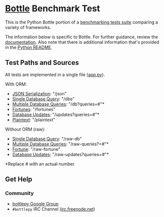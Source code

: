 # [Bottle](http://bottlepy.org/docs/dev/index.html) Benchmark Test

This is the Python Bottle portion of a [benchmarking tests suite](../../) 
comparing a variety of frameworks.

The information below is specific to Bottle. For further guidance, 
review the [documentation](https://github.com/khulnasoft/BenchWeb/wiki). 
Also note that there is additional information that's provided in 
the [Python README](../).

## Test Paths and Sources

All tests are implemented in a single file ([app.py](app.py)).

With ORM:

* [JSON Serialization](app.py): "/json"
* [Single Database Query](app.py): "/dbs"
* [Multiple Database Queries](app.py): "/db?queries=#"*
* [Fortunes](app.py): "/fortunes"
* [Database Updates](app.py): "/updates?queries=#"*
* [Plaintext](app.py): "/plaintext"

Without ORM (raw):

* [Single Database Query](app.py): "/raw-db"
* [Multiple Database Queries](app.py): "/raw-queries?=#"*
* [Fortune](app.py): "/raw-fortune"
* [Database Updates](app.py): "/raw-updates?queries=#"*

*Replace # with an actual number.

## Get Help

### Community

* [bottlepy Google Group](https://groups.google.com/forum/#!forum/bottlepy)
* `#bottlepy` IRC Channel ([irc.freenode.net](https://freenode.net/))
